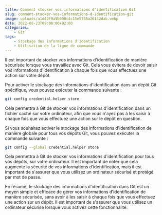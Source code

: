 ```yaml
---
title: Comment stocker vos informations d'identification Git
slug: comment-stocker-vos-informations-d-identification-git
image: uploads/a1d42f9a5b090c4c15e5765a26142dab.webp
date: 2022-08-23T09:00:00+02:00
categories:
    - Git
tags:
    - Stockage des informations d'identification
    - Utilisation de la ligne de commande
---
```


Il est important de stocker vos informations d'identification de manière sécurisée lorsque vous travaillez avec Git. Cela vous évitera de devoir saisir vos informations d'identification à chaque fois que vous effectuez une action sur votre dépôt.

Pour activer le stockage des informations d'identification dans un dépôt Git spécifique, vous pouvez exécuter la commande suivante :

```bash
git config credential.helper store
```

Cela permettra à Git de stocker vos informations d'identification dans un fichier caché sur votre ordinateur, afin que vous n'ayez pas à les saisir à chaque fois que vous effectuez une action sur le dépôt en question.

Si vous souhaitez activer le stockage des informations d'identification de manière globale pour tous vos dépôts Git, vous pouvez exécuter la commande suivante :

```bash
git config --global credential.helper store
```

Cela permettra à Git de stocker vos informations d'identification pour tous vos dépôts, sur votre ordinateur. Il est important de noter que cela augmente la sécurité de vos informations d'identification, mais il est important de s'assurer que vous utilisez un ordinateur sécurisé et protégé par mot de passe.

En résumé, le stockage des informations d'identification dans Git est un moyen simple et efficace de gérer vos informations d'identification de manière sécurisée, sans avoir à les saisir à chaque fois que vous effectuez une action sur un dépôt. Il est important de s'assurer que vous utilisez un ordinateur sécurisé lorsque vous activez cette fonctionnalité.
